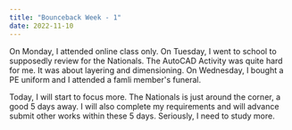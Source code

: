 ```yaml
---
title: "Bounceback Week - 1"
date: 2022-11-10
---
```


On Monday, I attended online class only.
On Tuesday, I went to school to supposedly review for the Nationals. The AutoCAD Activity was quite hard for me. It was about layering and dimensioning.
On Wednesday, I bought a PE uniform and I attended a famli member's funeral.

Today, I will start to focus more. The Nationals is just around the corner, a good 5 days away.
I will also complete my requirements and will advance submit other works within these 5 days. 
Seriously, I need to study more.

